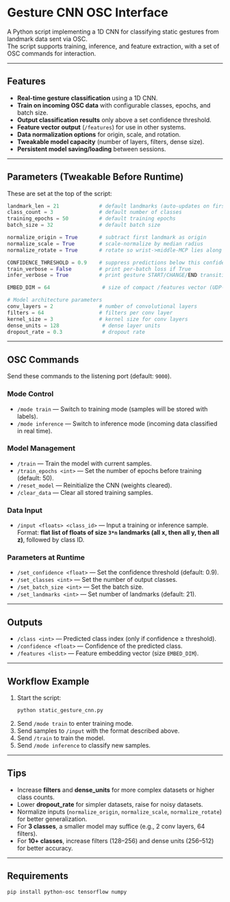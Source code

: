 # Gesture CNN OSC Interface

A Python script implementing a 1D CNN for classifying static gestures from landmark data sent via OSC.  
The script supports training, inference, and feature extraction, with a set of OSC commands for interaction.

---

## Features
- **Real-time gesture classification** using a 1D CNN.
- **Train on incoming OSC data** with configurable classes, epochs, and batch size.
- **Output classification results** only above a set confidence threshold.
- **Feature vector output** (`/features`) for use in other systems.
- **Data normalization options** for origin, scale, and rotation.
- **Tweakable model capacity** (number of layers, filters, dense size).
- **Persistent model saving/loading** between sessions.

---

## Parameters (Tweakable Before Runtime)
These are set at the top of the script:

```python
landmark_len = 21             # default landmarks (auto-updates on first input)
class_count = 3               # default number of classes
training_epochs = 50          # default training epochs
batch_size = 32               # default batch size

normalize_origin = True       # subtract first landmark as origin
normalize_scale = True        # scale-normalize by median radius
normalize_rotate = True       # rotate so wrist->middle-MCP lies along +X

CONFIDENCE_THRESHOLD = 0.9    # suppress predictions below this confidence
train_verbose = False         # print per-batch loss if True
infer_verbose = True          # print gesture START/CHANGE/END transitions

EMBED_DIM = 64                 # size of compact /features vector (UDP-safe)

# Model architecture parameters
conv_layers = 2               # number of convolutional layers
filters = 64                  # filters per conv layer
kernel_size = 3               # kernel size for conv layers
dense_units = 128              # dense layer units
dropout_rate = 0.3             # dropout rate
```

---

## OSC Commands
Send these commands to the listening port (default: `9000`).

### Mode Control
- `/mode train` — Switch to training mode (samples will be stored with labels).
- `/mode inference` — Switch to inference mode (incoming data classified in real time).

### Model Management
- `/train` — Train the model with current samples.
- `/train_epochs <int>` — Set the number of epochs before training (default: 50).
- `/reset_model` — Reinitialize the CNN (weights cleared).
- `/clear_data` — Clear all stored training samples.

### Data Input
- `/input <floats> <class_id>` — Input a training or inference sample.  
  Format: **flat list of floats of size `3*n` landmarks (all x, then all y, then all z)**, followed by class ID.

### Parameters at Runtime
- `/set_confidence <float>` — Set the confidence threshold (default: 0.9).
- `/set_classes <int>` — Set the number of output classes.
- `/set_batch_size <int>` — Set the batch size.
- `/set_landmarks <int>` — Set number of landmarks (default: 21).

---

## Outputs
- `/class <int>` — Predicted class index (only if confidence ≥ threshold).
- `/confidence <float>` — Confidence of the predicted class.
- `/features <list>` — Feature embedding vector (size `EMBED_DIM`).

---

## Workflow Example
1. Start the script:  
   ```bash
   python static_gesture_cnn.py
   ```
2. Send `/mode train` to enter training mode.
3. Send samples to `/input` with the format described above.
4. Send `/train` to train the model.
5. Send `/mode inference` to classify new samples.

---

## Tips
- Increase **filters** and **dense_units** for more complex datasets or higher class counts.
- Lower **dropout_rate** for simpler datasets, raise for noisy datasets.
- Normalize inputs (`normalize_origin`, `normalize_scale`, `normalize_rotate`) for better generalization.
- For **3 classes**, a smaller model may suffice (e.g., 2 conv layers, 64 filters).
- For **10+ classes**, increase filters (128–256) and dense units (256–512) for better accuracy.

---

## Requirements
```bash
pip install python-osc tensorflow numpy
```
